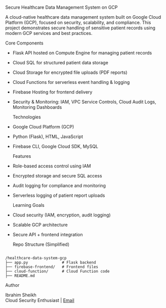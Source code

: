 
 Secure Healthcare Data Management System on GCP



A cloud-native healthcare data management system built on Google Cloud Platform (GCP), focused on security, scalability, and compliance. This project demonstrates secure handling of sensitive patient records using modern GCP services and best practices.

 Core Components

- Flask API hosted on Compute Engine for managing patient records
- Cloud SQL for structured patient data storage
- Cloud Storage for encrypted file uploads (PDF reports)
- Cloud Functions for serverless event handling & logging
- Firebase Hosting for frontend delivery
- Security & Monitoring: IAM, VPC Service Controls, Cloud Audit Logs, Monitoring Dashboards

  Technologies

- Google Cloud Platform (GCP)
- Python (Flask), HTML, JavaScript
- Firebase CLI, Google Cloud SDK, MySQL

  Features

- Role-based access control using IAM
- Encrypted storage and secure SQL access
- Audit logging for compliance and monitoring
- Serverless logging of patient report uploads

  Learning Goals

- Cloud security (IAM, encryption, audit logging)
- Scalable GCP architecture
- Secure API + frontend integration

  Repo Structure (Simplified)

```

/healthcare-data-system-gcp
├── app.py               # Flask backend
├── firebase-frontend/   # Frontend files
├── cloud-function/      # Cloud Function code
├── README.md

```

  Author

Ibrahim Sheikh  
Cloud Security Enthusiast | 
 [Email](mailto:isheikh@alumni.cmu.edu)

